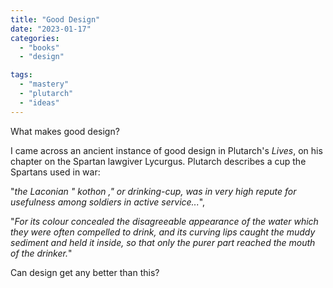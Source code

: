 ```yaml
---
title: "Good Design"
date: "2023-01-17"
categories: 
  - "books"
  - "design"

tags: 
  - "mastery"
  - "plutarch"
  - "ideas"
---
```


What makes good design?

I came across an ancient instance of good design in Plutarch's _Lives_, on his chapter on the Spartan lawgiver Lycurgus. Plutarch describes a cup the Spartans used in war:

"_the Laconian " kothon ," or drinking-cup, was in very high repute for usefulness among soldiers in active service..._",

"_For its colour concealed the disagreeable appearance of the water which they were often compelled to drink, and its curving lips caught the muddy sediment and held it inside, so that only the purer part reached the mouth of the drinker._"

Can design get any better than this?
